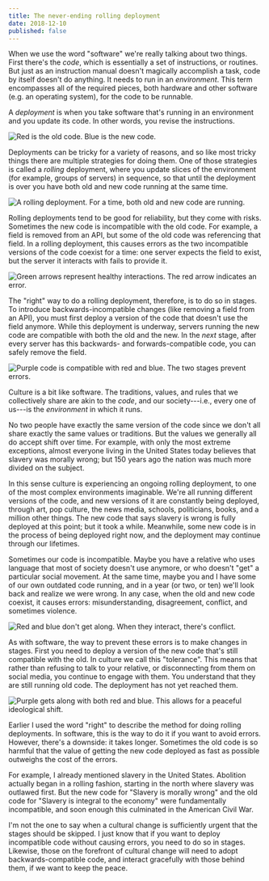```yaml
---
title: The never-ending rolling deployment
date: 2018-12-10
published: false
---
```


When we use the word "software" we're really talking about two things. First
there's the _code_, which is essentially a set of instructions, or routines.
But just as an instruction manual doesn't magically accomplish a task, code by
itself doesn't do anything. It needs to run in an _environment_. This term
encompasses all of the required pieces, both hardware and other software (e.g.
an operating system), for the code to be runnable.

A _deployment_ is when you take software that's running in an environment and
you update its code. In other words, you revise the instructions.

![Red is the old code. Blue is the new code.](/images/deployment.png)

Deployments can be tricky for a variety of reasons, and so like most tricky
things there are multiple strategies for doing them. One of those strategies is
called a _rolling_ deployment, where you update slices of the environment (for
example, groups of servers) in sequence, so that until the deployment is over
you have both old and new code running at the same time.

![A rolling deployment. For a time, both old and new code are running.](/images/rolling-deployment.png)

Rolling deployments tend to be good for reliability, but they come with risks.
Sometimes the new code is incompatible with the old code. For example, a field
is removed from an API, but some of the old code was referencing that field. In
a rolling deployment, this causes errors as the two incompatible versions of
the code coexist for a time: one server expects the field to exist, but the
server it interacts with fails to provide it.

![Green arrows represent healthy interactions. The red arrow indicates an error.](/images/rolling-deployment-incompatible.png)

The "right" way to do a rolling deployment, therefore, is to do so in stages.
To introduce backwards-incompatible changes (like removing a field from an
API), you must first deploy a version of the code that doesn't use the field
anymore. While this deployment is underway, servers running the new code are
compatible with both the old and the new. In the _next_ stage, after every
server has this backwards- and forwards-compatible code, you can safely remove
the field.

![Purple code is compatible with red and blue. The two stages prevent errors.](/images/rolling-deployment-compatible.png)

Culture is a bit like software. The traditions, values, and rules that we
collectively share are akin to the _code_, and our society---i.e., every one of
us---is the _environment_ in which it runs.

No two people have exactly the same version of the code since we don't all
share exactly the same values or traditions. But the values we generally all
do accept shift over time. For example, with only the most extreme exceptions,
almost everyone living in the United States today believes that slavery was
morally wrong; but 150 years ago the nation was much more divided on the
subject.

In this sense culture is experiencing an ongoing rolling deployment, to one of
the most complex environments imaginable. We're all running different versions
of the code, and new versions of it are constantly being deployed, through art,
pop culture, the news media, schools, politicians, books, and a million other
things. The new code that says slavery is wrong is fully deployed at this
point; but it took a while. Meanwhile, some new code is in the process of being
deployed right now, and the deployment may continue through our lifetimes.

Sometimes our code is incompatible. Maybe you have a relative who uses language
that most of society doesn't use anymore, or who doesn't "get" a particular
social movement. At the same time, maybe you and I have some of our own
outdated code running, and in a year (or two, or ten) we'll look back and
realize we were wrong. In any case, when the old and new code coexist, it
causes errors: misunderstanding, disagreement, conflict, and sometimes
violence.

![Red and blue don't get along. When they interact, there's conflict.](/images/rolling-cultural-deployment-incompatible.png)

As with software, the way to prevent these errors is to make changes in stages.
First you need to deploy a version of the new code that's still compatible with
the old. In culture we call this "tolerance". This means that rather than
refusing to talk to your relative, or disconnecting from them on social media,
you continue to engage with them. You understand that they are still running
old code. The deployment has not yet reached them.

![Purple gets along with both red and blue. This allows for a peaceful ideological shift.](/images/rolling-cultural-deployment.png)

Earlier I used the word "right" to describe the method for doing rolling
deployments. In software, this is the way to do it if you want to avoid errors.
However, there's a downside: it takes longer. Sometimes the old code is so
harmful that the value of getting the new code deployed as fast as possible
outweighs the cost of the errors.

For example, I already mentioned slavery in the United States. Abolition
actually began in a rolling fashion, starting in the north where slavery was
outlawed first. But the new code for "Slavery is morally wrong" and the old
code for "Slavery is integral to the economy" were fundamentally incompatible,
and soon enough this culminated in the American Civil War.

I'm not the one to say when a cultural change is sufficiently urgent that the
stages should be skipped. I just know that if you want to deploy incompatible
code without causing errors, you need to do so in stages. Likewise, those on
the forefront of cultural change will need to adopt backwards-compatible code,
and interact gracefully with those behind them, if we want to keep the peace.
